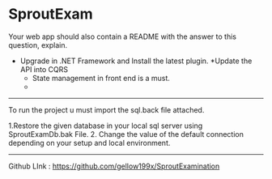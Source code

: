 # SproutExam
 
Your web app should also contain a README with the answer to this question, explain.
   * Upgrade in .NET Framework and Install the latest plugin.
     *Update the API into CQRS
     * State management in front end is a must.
     *

*********
To run the project u must import the sql.back file attached.

1.Restore the given database in your local sql server using SproutExamDb.bak File.
2. Change the value of the default connection depending on your setup and local environment.


*********************

Github LInk : https://github.com/gellow199x/SproutExamination
